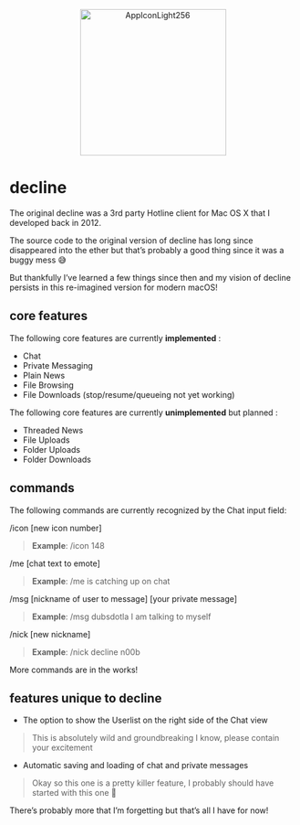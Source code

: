 
<p align="center">
	<img width="256" height="256" alt="AppIconLight256" src="https://github.com/user-attachments/assets/e77cd73e-bb26-459d-b1d7-e94b1a170e24" />
</p>

# decline
The original decline was a 3rd party Hotline client for Mac OS X that I developed back in 2012.

The source code to the original version of decline has long since disappeared into the ether but that’s probably a good thing since it was a buggy mess 😅

But thankfully I’ve learned a few things since then and my vision of decline persists in this re-imagined version for modern macOS!

## core features
The following core features are currently **implemented** :

- Chat
- Private Messaging
- Plain News
- File Browsing
- File Downloads (stop/resume/queueing not yet working)

The following core features are currently **unimplemented** but planned :

- Threaded News
- File Uploads
- Folder Uploads
- Folder Downloads


## commands
The following commands are currently recognized by the Chat input field:

/icon [new icon number] 

> **Example**: /icon 148

/me [chat text to emote] 

> **Example**: /me is catching up on chat

/msg [nickname of user to message] [your private message]

> **Example**: /msg dubsdotla I am talking to myself

/nick [new nickname] 

> **Example**: /nick decline n00b



More commands are in the works!


## features unique to decline
- The option to show the Userlist on the right side of the Chat view
>   This is absolutely wild and groundbreaking I know, please contain your excitement
- Automatic saving and loading of chat and private messages
>   Okay so this one is a pretty killer feature, I probably should have started with this one 🤣

There’s probably more that I’m forgetting but that’s all I have for now!
